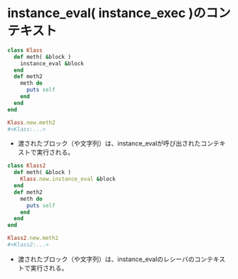 # instance_eval( instance_exec )のコンテキスト

```ruby
class Klass
  def meth( &block )
    instance_eval &block
  end
  def meth2
    meth do
      puts self
    end
  end
end

Klass.new.meth2
#<Klass:...>
```
- 渡されたブロック（や文字列）は、instance_evalが呼び出されたコンテキストで実行される。

```ruby
class Klass2
  def meth( &block )
    Klass.new.instance_eval &block
  end
  def meth2
    meth do
      puts self
    end
  end
end

Klass2.new.meth2
#<Klass2:...>
```
- 渡されたブロック（や文字列）は、instance_evalのレシーバのコンテキストで実行される。
